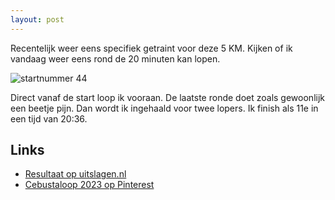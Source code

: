 ```yaml
---
layout: post
---
```


Recentelijk weer eens specifiek getraint voor deze 5 KM. Kijken of ik vandaag weer eens rond de 20 minuten kan lopen.

![startnummer 44](https://i.pinimg.com/originals/7d/3c/cc/7d3ccc11c4f5d5102f886b3d0875f896.jpg)

Direct vanaf de start loop ik vooraan. De laatste ronde doet zoals gewoonlijk een beetje pijn. Dan wordt ik ingehaald voor twee lopers. Ik finish als 11e in een tijd van 20:36. 

## Links

* [Resultaat op uitslagen.nl](https://uitslagen.nl/uitslag?id=2023051100482&tl=nl&zk=Eric+Tummers)
* [Cebustaloop 2023 op Pinterest](https://nl.pinterest.com/erictummers/cebustaloop-2023/)
